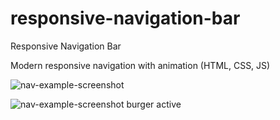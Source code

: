 # responsive-navigation-bar
Responsive Navigation Bar

Modern responsive navigation with animation (HTML, CSS, JS)

![nav-example-screenshot](https://user-images.githubusercontent.com/53489721/123049648-a32ad780-d3b4-11eb-87b0-e4daaa750ac9.png)

![nav-example-screenshot burger active](https://user-images.githubusercontent.com/53489721/123049450-6bbc2b00-d3b4-11eb-88a0-b71c59396947.png)


